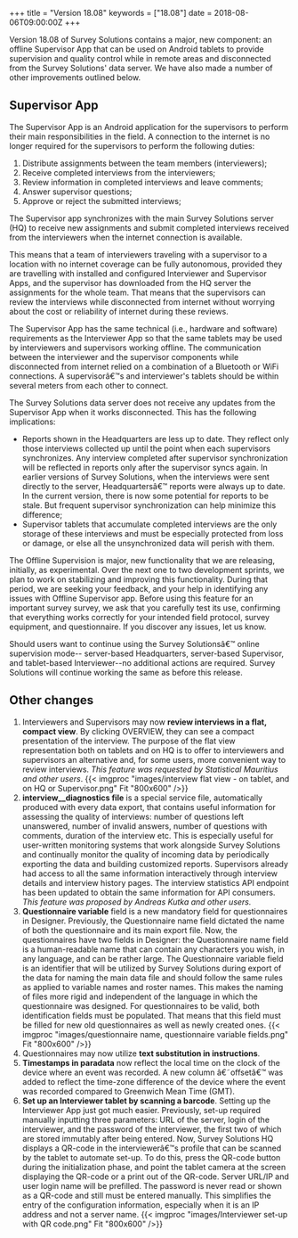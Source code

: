 ﻿+++
title = "Version 18.08"
keywords = ["18.08"]
date = 2018-08-06T09:00:00Z
+++

Version 18.08 of Survey Solutions contains a major, new component: an offline Supervisor App that can be used on Android tablets to provide supervision and quality control while in remote areas and disconnected from the Survey Solutions' data server. We have also made a number of other improvements outlined below.

## Supervisor App
The Supervisor App is an Android application for the supervisors to perform their main responsibilities in the field. A connection to the internet is no longer required for the supervisors to perform the following duties:

1. Distribute assignments between the team members (interviewers);
2. Receive completed interviews from the interviewers;
3. Review information in completed interviews and leave comments;
4. Answer supervisor questions;
5. Approve or reject the submitted interviews;

The Supervisor app synchronizes with the main Survey Solutions server (HQ) to receive new assignments and submit completed interviews received from the interviewers when the internet connection is available.

This means that a team of interviewers traveling with a supervisor to a location with no internet coverage can be fully autonomous, provided they are travelling with installed and configured Interviewer and Supervisor Apps, and the supervisor has downloaded from the HQ server the assignments for the whole team. That means that the supervisors can review the interviews while disconnected from internet without worrying about the cost or reliability of internet during these reviews.

The Supervisor App has the same technical (i.e., hardware and software) requirements as the Interviewer App so that the same tablets may be used by interviewers and supervisors working offline. The communication between the interviewer and the supervisor components while disconnected from internet relied on a combination of a Bluetooth or WiFi connections. A supervisorâ€™s and interviewer's tablets should be within several meters from each other to connect.

The Survey Solutions data server does not receive any updates from the Supervisor App when it works disconnected. This has the following implications:

- Reports shown in the Headquarters are less up to date. They reflect only those interviews collected up until the point when each supervisors synchronizes. Any interview completed after supervisor synchronization will be reflected in reports only after the supervisor syncs again. In earlier versions of Survey Solutions, when the interviews were sent directly to the server, Headquartersâ€™ reports were always up to date. In the current version, there is now some potential for reports to be stale. But frequent supervisor synchronization can help minimize this difference;
- Supervisor tablets that accumulate completed interviews are the only storage of these interviews and must be especially protected from loss or damage, or else all the unsynchronized data will perish with them.

The Offline Supervision is major, new functionality that we are releasing, initially, as experimental. Over the next one to two development sprints, we plan to work on stabilizing and improving this functionality. During that period, we are seeking your feedback, and your help in identifying any issues with Offline Supervisor app. Before using this feature for an important survey survey, we ask that you carefully test its use, confirming that everything works correctly for your intended field protocol, survey equipment, and questionnaire. If you discover any issues, let us know.

Should users want to continue using the Survey Solutionsâ€™ online supervision mode-- server-based Headquarters, server-based Supervisor, and tablet-based Interviewer--no additional actions are required. Survey Solutions will continue working the same as before this release.

## Other changes

1. Interviewers and Supervisors may now **review interviews in a flat, compact view**. By clicking OVERVIEW, they can see a compact presentation of the interview. The purpose of the flat view representation both on tablets and on HQ is to offer to interviewers and supervisors an alternative and, for some users, more convenient way to review interviews. _This feature was requested by Statistical Mauritius and other users_.
{{< imgproc "images/interview flat view - on tablet, and on HQ or Supervisor.png" Fit "800x600" />}}
2. **interview__diagnostics file** is a special service file, automatically produced with every data export, that contains useful information for assessing the quality of interviews: number of questions left unanswered, number of invalid answers, number of questions with comments, duration of the interview etc. This is especially useful for user-written monitoring systems that work alongside Survey Solutions and continually monitor the quality of incoming data by periodically exporting the data and building customized reports. Supervisors already had access to all the same information interactively through interview details and interview history pages. The interview statistics API endpoint has been updated to obtain the same information for API consumers. _This feature was proposed by Andreas Kutka and other users._
3. **Questionnaire variable** field is a new mandatory field for questionnaires in Designer. Previously, the Questionnaire name field dictated the name of both the questionnaire and its main export file. Now, the questionnaires have two fields in Designer: the Questionnaire name field is a human-readable name that can contain any characters you wish, in any language, and can be rather large. The Questionnaire variable field is an identifier that will be utilized by Survey Solutions during export of the data for naming the main data file and should follow the same rules as applied to variable names and roster names. This makes the naming of files more rigid and independent of the language in which the questionnaire was designed. For questionnaires to be valid, both identification fields must be populated. That means that this field must be filled for new old questionnaires as well as newly created ones.
{{< imgproc "images/questionnaire name, questionnaire variable fields.png" Fit "800x600" />}}
4. Questionnaires may now utilize **text substitution in instructions**.
5. **Timestamps in paradata** now reflect the local time on the clock of the device where an event was recorded. A new column â€˜offsetâ€™ was added to reflect the time-zone difference of the device where the event was recorded compared to Greenwich Mean Time (GMT).
6. **Set up an Interviewer tablet by scanning a barcode**. Setting up the Interviewer App just got much easier. Previously, set-up required manually inputting three parameters: URL of the server, login of the interviewer, and the password of the interviewer, the first two of which are stored immutably after being entered. Now, Survey Solutions HQ displays a QR-code in the interviewerâ€™s profile that can be scanned by the tablet to automate set-up. To do this, press the QR-code button during the initialization phase, and point the tablet camera at the screen displaying the QR-code or a print out of the QR-code. Server URL/IP and user login name will be prefilled. The password is never read or shown as a QR-code and still must be entered manually. This simplifies the entry of the configuration information, especially when it is an IP address and not a server name. 
{{< imgproc "images/Interviewer set-up with QR code.png" Fit "800x600" />}}
